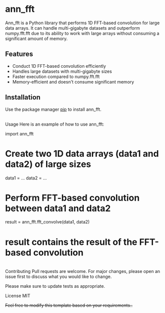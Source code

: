 # ann_fft

Ann_fft is a Python library that performs 1D FFT-based convolution for large data arrays. It can handle multi-gigabyte datasets and outperform numpy.fft.fft due to its ability to work with large arrays without consuming a significant amount of memory.

## Features

- Conduct 1D FFT-based convolution efficiently
- Handles large datasets with multi-gigabyte sizes
- Faster execution compared to numpy.fft.fft
- Memory-efficient and doesn't consume significant memory

## Installation

Use the package manager [pip](https://pip.pypa.io/en/stable/) to install ann_fft.

<br>
Usage
Here is an example of how to use ann_fft:

import ann_fft

# Create two 1D data arrays (data1 and data2) of large sizes
data1 = ...
data2 = ...

# Perform FFT-based convolution between data1 and data2
result = ann_fft.fft_convolve(data1, data2)

# result contains the result of the FFT-based convolution

<br>
Contributing
Pull requests are welcome. For major changes, please open an issue first to discuss what you would like to change.

Please make sure to update tests as appropriate.

License
MIT

<s>Feel free to modify this template based on your requirements..</s>